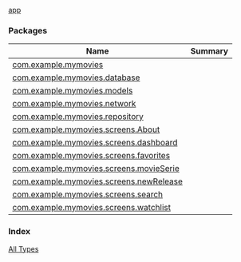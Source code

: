 [app](./index.md)

### Packages

| Name | Summary |
|---|---|
| [com.example.mymovies](com.example.mymovies/index.md) |  |
| [com.example.mymovies.database](com.example.mymovies.database/index.md) |  |
| [com.example.mymovies.models](com.example.mymovies.models/index.md) |  |
| [com.example.mymovies.network](com.example.mymovies.network/index.md) |  |
| [com.example.mymovies.repository](com.example.mymovies.repository/index.md) |  |
| [com.example.mymovies.screens.About](com.example.mymovies.screens.-about/index.md) |  |
| [com.example.mymovies.screens.dashboard](com.example.mymovies.screens.dashboard/index.md) |  |
| [com.example.mymovies.screens.favorites](com.example.mymovies.screens.favorites/index.md) |  |
| [com.example.mymovies.screens.movieSerie](com.example.mymovies.screens.movie-serie/index.md) |  |
| [com.example.mymovies.screens.newRelease](com.example.mymovies.screens.new-release/index.md) |  |
| [com.example.mymovies.screens.search](com.example.mymovies.screens.search/index.md) |  |
| [com.example.mymovies.screens.watchlist](com.example.mymovies.screens.watchlist/index.md) |  |

### Index

[All Types](alltypes/index.md)